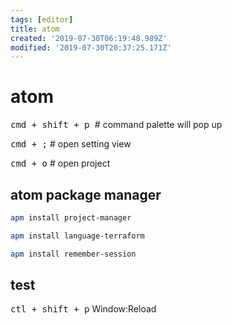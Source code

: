 ```yaml
---
tags: [editor]
title: atom
created: '2019-07-30T06:19:48.989Z'
modified: '2019-07-30T20:37:25.171Z'
---
```


# atom

<kbd>cmd + shift + p </kbd>  # command palette will pop up

<kbd>cmd + ;</kbd>           # open setting view

<kbd>cmd + o</kbd>           # open project


## atom package manager
```sh
apm install project-manager

apm install language-terraform

apm install remember-session
```

## test


<kbd>ctl + shift + p</kbd>
Window:Reload


